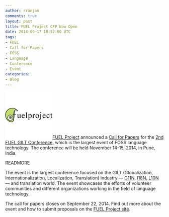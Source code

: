 ```yaml
---
author: rranjan
comments: true
layout: post
title: FUEL Project CFP Now Open
date: 2014-09-17 18:52:00 UTC
tags:
- FUEL
- Call for Papers
- FOSS
- Language
- Conference
- Event
categories:
- Blog
---
```

![](/images/blog/fuel-logo.png)[FUEL Project](http://fuelproject.org/) announced a [Call for Papers](http://fuelproject.org/gilt2014/index#paper) for the [2nd FUEL GILT Conference](http://fuelproject.org/gilt2014/index), which is the largest event of FOSS language technology. The conference will be held November 14-15, 2014, in Pune, India. 

READMORE

The event is the largest conference focused on the GILT (Globalization, Internationalization, Localization, Translation) industry — [G11N](http://www.g11n.com/), [I18N](http://en.wikipedia.org/wiki/Internationalization_and_localization), [L10N](http://en.wikipedia.org/wiki/Language_localisation) — and translation world. The event showcases the efforts of volunteer communities and different organizations working in the field of language technology. 

The call for papers closes on September 22, 2014. Find out more about the event and how to submit proposals on the [FUEL Project site](http://fuelproject.org/gilt2014/index).
